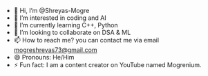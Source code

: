 - 👋 Hi, I’m @Shreyas-Mogre
- 👀 I’m interested in coding and AI
- 🌱 I’m currently learning C++, Python
- 💞️ I’m looking to collaborate on DSA & ML
- 📫 How to reach me? you can contact me via email mogreshreyas73@gmail.com
- 😄 Pronouns: He/Him
- ⚡ Fun fact: I am a content creator on YouTube named Mogrenium.
